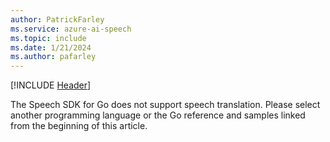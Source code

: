 ```yaml
---
author: PatrickFarley
ms.service: azure-ai-speech
ms.topic: include
ms.date: 1/21/2024
ms.author: pafarley
---
```


[!INCLUDE [Header](../../common/go.md)]

The Speech SDK for Go does not support speech translation. Please select another programming language or the Go reference and samples linked from the beginning of this article. 
